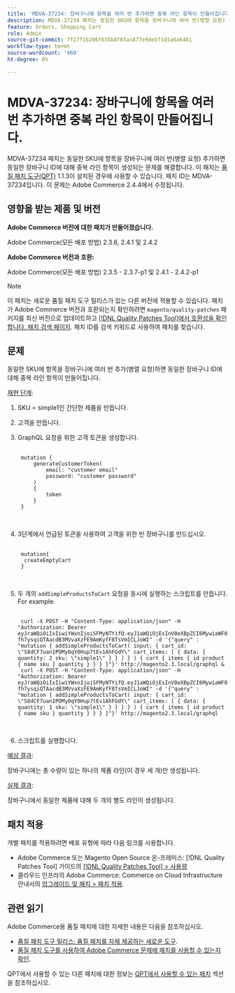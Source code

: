 ```yaml
---
title: 'MDVA-37234: 장바구니에 항목을 여러 번 추가하면 중복 라인 항목이 만들어집니다.'
description: MDVA-37234 패치는 동일한 SKU에 항목을 장바구니에 여러 번(병렬 요청) 추가하면 동일한 장바구니 ID에 대해 중복 라인 항목이 생성되는 문제를 해결합니다. 이 패치는 [Quality Patches Tool (QPT)](https://experienceleague.adobe.com/en/docs/commerce-knowledge-base/kb/announcements/commerce-announcements/magento-quality-patches-released-new-tool-to-self-serve-quality-patches) 1.1.3이 설치된 경우 사용할 수 있습니다. 패치 ID는 MDVA-37234입니다. 이 문제는 Adobe Commerce 2.4.4에서 수정됩니다.
feature: Orders, Shopping Cart
role: Admin
source-git-commit: 7f17f1b286f635b8f65ac877e9de5f1d1a6a6461
workflow-type: tm+mt
source-wordcount: '469'
ht-degree: 0%

---
```


# MDVA-37234: 장바구니에 항목을 여러 번 추가하면 중복 라인 항목이 만들어집니다.

MDVA-37234 패치는 동일한 SKU에 항목을 장바구니에 여러 번(병렬 요청) 추가하면 동일한 장바구니 ID에 대해 중복 라인 항목이 생성되는 문제를 해결합니다. 이 패치는 [품질 패치 도구(QPT)](https://experienceleague.adobe.com/en/docs/commerce-knowledge-base/kb/announcements/commerce-announcements/magento-quality-patches-released-new-tool-to-self-serve-quality-patches) 1.1.3이 설치된 경우에 사용할 수 있습니다. 패치 ID는 MDVA-37234입니다. 이 문제는 Adobe Commerce 2.4.4에서 수정됩니다.

## 영향을 받는 제품 및 버전

**Adobe Commerce 버전에 대한 패치가 만들어졌습니다.**

Adobe Commerce(모든 배포 방법) 2.3.6, 2.4.1 및 2.4.2

**Adobe Commerce 버전과 호환:**

Adobe Commerce(모든 배포 방법) 2.3.5 - 2.3.7-p1 및 2.4.1 - 2.4.2-p1

>[!NOTE]
>
>이 패치는 새로운 품질 패치 도구 릴리스가 있는 다른 버전에 적용할 수 있습니다. 패치가 Adobe Commerce 버전과 호환되는지 확인하려면 `magento/quality-patches` 패키지를 최신 버전으로 업데이트하고 [[!DNL Quality Patches Tool]에서 호환성을 확인합니다. 패치 검색 페이지](https://experienceleague.adobe.com/en/docs/commerce-knowledge-base/kb/announcements/commerce-announcements/magento-quality-patches-released-new-tool-to-self-serve-quality-patches). 패치 ID를 검색 키워드로 사용하여 패치를 찾습니다.

## 문제

동일한 SKU에 항목을 장바구니에 여러 번 추가(병렬 요청)하면 동일한 장바구니 ID에 대해 중복 라인 항목이 만들어집니다.

<u>재현 단계</u>:

1. SKU = simple1인 간단한 제품을 만듭니다.
1. 고객을 만듭니다.
1. GraphQL 요청을 위한 고객 토큰을 생성합니다.

   <pre>
    <code class="language-graphql">
    mutation {
        generateCustomerToken(
            email: "customer email"
            password: "customer password"
        )
        {
            token
        }
    }
    </code>
    </pre>

1. 3단계에서 언급된 토큰을 사용하여 고객을 위한 빈 장바구니를 만드십시오.

   <pre>
    <code class="language-graphql">
    mutation{
     createEmptyCart
    }
    </code>
    </pre>

1. 두 개의 `addSimpleProductsToCart` 요청을 동시에 실행하는 스크립트를 만듭니다. For example:

   <pre>
    <code class="language-#!/bin/bash">
    curl -X POST -H "Content-Type: application/json" -H "Authorization: Bearer eyJraWQiOiIxIiwiYWxnIjoiSFMyNTYifQ.eyJ1aWQiOjEsInV0eXBpZCI6MywiaWF0IjoxNjIzOTUyNjcwLCJleHAiOjE2MjM5NTYyNzB9.-fh7ysqiQTAacdB3MVvaXzFE9AmKyfF8TsVmICLJoWI" -d '{"query" : "mutation { addSimpleProductsToCart( input: { cart_id: \"S8dCF7uan1POMy0qY0Hup7tEv1AhFGdY\" cart_items: [ { data: { quantity: 2 sku: \"simple1\" } } ] } ) { cart { items { id product { name sku } quantity } } } }"}' http://magento2.3.local/graphql &
    curl -X POST -H "Content-Type: application/json" -H "Authorization: Bearer eyJraWQiOiIxIiwiYWxnIjoiSFMyNTYifQ.eyJ1aWQiOjEsInV0eXBpZCI6MywiaWF0IjoxNjIzOTUyNjcwLCJleHAiOjE2MjM5NTYyNzB9.-fh7ysqiQTAacdB3MVvaXzFE9AmKyfF8TsVmICLJoWI" -d '{"query" : "mutation { addSimpleProductsToCart( input: { cart_id: \"S8dCF7uan1POMy0qY0Hup7tEv1AhFGdY\" cart_items: [ { data: { quantity: 1 sku: \"simple1\" } } ] } ) { cart { items { id product { name sku } quantity } } } }"}' http://magento2.3.local/graphql
    </code>
    </pre>

1. 스크립트를 실행합니다.

<u>예상 결과</u>:

장바구니에는 총 수량이 있는 하나의 제품 라인(이 경우 세 개)만 생성됩니다.

<u>실제 결과</u>:

장바구니에서 동일한 제품에 대해 두 개의 별도 라인이 생성됩니다.

## 패치 적용

개별 패치를 적용하려면 배포 유형에 따라 다음 링크를 사용합니다.

* Adobe Commerce 또는 Magento Open Source 온-프레미스: [!DNL Quality Patches Tool] 가이드의 [[!DNL Quality Patches Tool] > 사용량](/help/tools/quality-patches-tool/usage.md)
* 클라우드 인프라의 Adobe Commerce: Commerce on Cloud Infrastructure 안내서의 [업그레이드 및 패치 > 패치 적용](https://experienceleague.adobe.com/docs/commerce-cloud-service/user-guide/develop/upgrade/apply-patches.html).

## 관련 읽기

Adobe Commerce용 품질 패치에 대한 자세한 내용은 다음을 참조하십시오.

* [품질 패치 도구 릴리스: 품질 패치를 자체 제공하는 새로운 도구](https://experienceleague.adobe.com/en/docs/commerce-knowledge-base/kb/announcements/commerce-announcements/magento-quality-patches-released-new-tool-to-self-serve-quality-patches).
* [품질 패치 도구를 사용하여 Adobe Commerce 문제에 패치를 사용할 수 있는지 확인](/help/tools/quality-patches-tool/patches-available-in-qpt/check-patch-for-magento-issue-with-magento-quality-patches.md).

QPT에서 사용할 수 있는 다른 패치에 대한 정보는 [QPT에서 사용할 수 있는 패치](https://experienceleague.adobe.com/tools/commerce-quality-patches/index.html-) 섹션을 참조하십시오.
